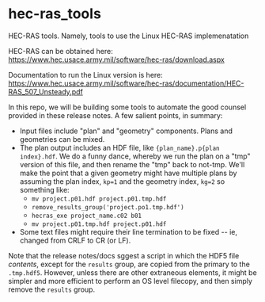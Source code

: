 # hec-ras_tools
HEC-RAS tools. Namely, tools to use the Linux HEC-RAS implemenatation

HEC-RAS can be obtained here:
https://www.hec.usace.army.mil/software/hec-ras/download.aspx

Documentation to run the Linux version is here:
https://www.hec.usace.army.mil/software/hec-ras/documentation/HEC-RAS_507_Unsteady.pdf

In this repo, we will be building some tools to automate the good counsel provided in these release notes. A few salient points, in summary:
- Input files include "plan" and "geometry" components. Plans and geometries can be mixed.
- The plan output includes an HDF file, like `{plan_name}.p{plan index}.hdf`. We do a funny dance, whereby we run the plan on a "tmp" version of  this file, and then rename the "tmp" back to not-tmp. We'll make the point that a given geometry might have multiple plans by assuming the plan index, `kp=1` and the geometry index, `kg=2` so something like:
    - `mv project.p01.hdf project.p01.tmp.hdf`
    - `remove_results_group('project.po1.tmp.hdf')`
    - `hecras_exe project_name.c02 b01`
    - `mv project.p01.tmp.hdf project.p01.hdf`
- Some text files might require their line termination to be fixed -- ie, changed from CRLF to CR (or LF).

Note that the release notes/docs sggest a script in which the HDF5 file _contents_, except for the `results` group, are copied from the primary to the `.tmp.hdf5`. However, unless there are other extraneous elements, it might be simpler and more efficient to perform an OS level filecopy, and then simply remove the `results` group.


